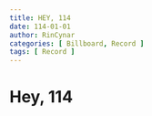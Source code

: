 ```yaml
---
title: HEY, 114
date: 114-01-01
author: RinCynar
categories: [ Billboard, Record ]
tags: [ Record ]
---
```


# Hey, 114